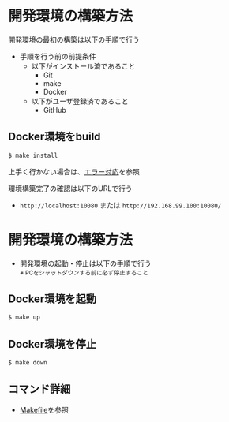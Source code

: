 # 開発環境の構築方法

開発環境の最初の構築は以下の手順で行う

* 手順を行う前の前提条件
    * 以下がインストール済であること
        * Git
        * make
        * Docker
    * 以下がユーザ登録済であること
        * GitHub
        
## Docker環境をbuild
```bash
$ make install
```
上手く行かない場合は、[エラー対応](7.エラー対応.md)を参照

環境構築完了の確認は以下のURLで行う

* `http://localhost:10080`
または
`http://192.168.99.100:10080/`

# 開発環境の構築方法
* 開発環境の起動・停止は以下の手順で行う
<br><small>
※ PCをシャットダウンする前に必ず停止すること
</small>

## Docker環境を起動
```bash
$ make up
```

## Docker環境を停止
```bash
$ make down
```

## コマンド詳細
* [Makefile](../Makefile)を参照
